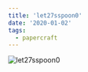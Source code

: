 ```yaml
---
title: 'let27sspoon0'
date: '2020-01-02'
tags:
  - papercraft
---
```


![let27sspoon0](/images/matisse_website_images/let27sspoon0.png)
